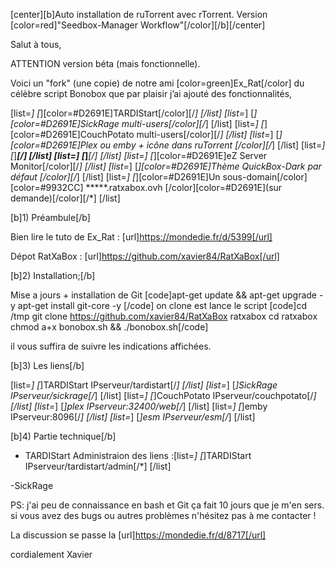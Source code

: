 [center][b]Auto installation de ruTorrent avec rTorrent. Version [color=red]"Seedbox-Manager Workflow"[/color][/b][/center]



Salut à tous,


ATTENTION version béta (mais fonctionnelle).


Voici un "fork" (une copie) de notre ami [color=green]Ex_Rat[/color] du célèbre script Bonobox que par plaisir j’ai ajouté des fonctionnalités,


[list=*]
[*][color=#D2691E]TARDIStart[/color][/*]
[/list]
[list=*]
[*][color=#D2691E]SickRage multi-users[/color][/*]
[/list]
[list=*]
[*][color=#D2691E]CouchPotato  multi-users[/color][/*]
[/list]
[list=*]
[*][color=#D2691E]Plex  ou emby + icône dans ruTorrent [/color][/*]
[/list]
[list=*]
[*]*******[/*]
[/list]
[list=*]
[*]*******[/*]
[/list]
[list=*]
[*][color=#D2691E]eZ Server Monitor[/color][/*]
[/list]
[list=*]
[*][color=#D2691E]Thème QuickBox-Dark par défaut [/color][/*]
[/list]
[list=*]
[*][color=#D2691E]Un sous-domain[/color] [color=#9932CC] *****.ratxabox.ovh [/color][color=#D2691E](sur demande)[/color][/*]
[/list]

[b]1) Préambule[/b]

Bien lire le tuto de Ex_Rat : [url]https://mondedie.fr/d/5399[/url]

Dépot RatXaBox : [url]https://github.com/xavier84/RatXaBox[/url]

[b]2) Installation;[/b]

Mise a jours + installation de Git
[code]apt-get update && apt-get upgrade -y
apt-get install git-core -y
[/code]
on clone est lance le script
[code]cd /tmp
git clone https://github.com/xavier84/RatXaBox ratxabox
cd ratxabox
chmod a+x bonobox.sh && ./bonobox.sh[/code]

il vous suffira de suivre les indications affichées.

[b]3) Les liens[/b]

[list=*]
[*]TARDIStart   IPserveur/tardistart[/*]
[/list]
[list=*]
[*]SickRage  IPserveur/sickrage[/*]
[/list]
[list=*]
[*]CouchPotato    IPserveur/couchpotato[/*]
[/list]
[list=*]
[*]plex IPserveur:32400/web[/*]
[/list]
[list=*]
[*]emby IPserveur:8096[/*]
[/list]
[list=*]
[*]esm IPserveur/esm[/*]
[/list]

[b]4) Partie technique[/b]

- TARDIStart
Administraion des liens :[list=*]
[*]TARDIStart   IPserveur/tardistart/admin[/*]
[/list]


-SickRage 



PS: j'ai peu de connaissance en bash et Git ça fait 10 jours que je m'en sers.
si vous avez des bugs ou autres problèmes n'hésitez pas à me contacter !



La discussion se passe la [url]https://mondedie.fr/d/8717[/url]






cordialement
Xavier
